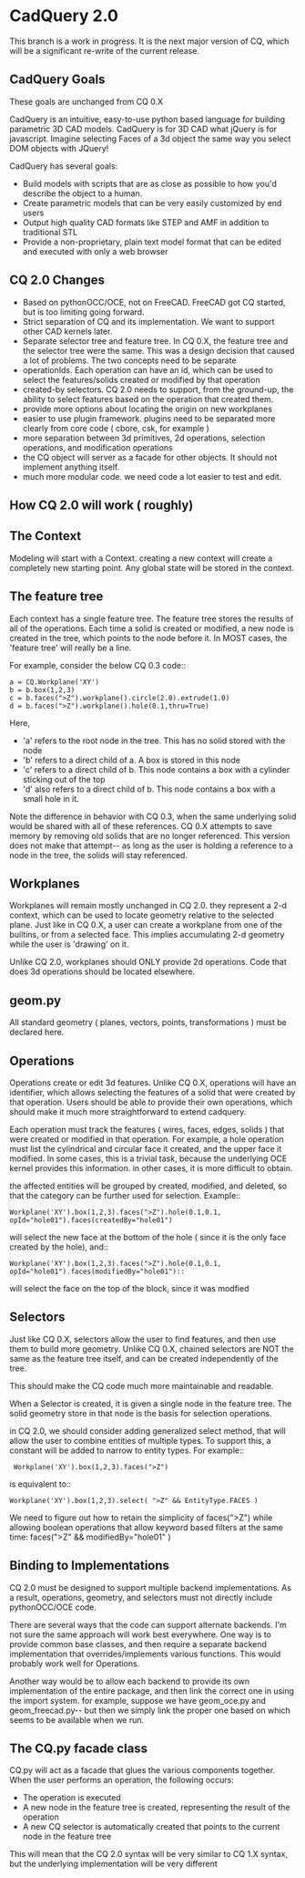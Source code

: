 CadQuery 2.0
========================================

This branch is a work in progress. It is the next major version of CQ, which will be a significant re-write
of the current release.

CadQuery Goals
-----------------

These goals are unchanged from CQ 0.X

CadQuery is an intuitive, easy-to-use python based language for building parametric 3D CAD models.  CadQuery is for 3D CAD what jQuery is for javascript.  Imagine selecting Faces of a 3d object the same way you select DOM objects with JQuery!

CadQuery has several goals:

* Build models with scripts that are as close as possible to how you'd describe the object to a human.
* Create parametric models that can be very easily customized by end users
* Output high quality CAD formats like STEP and AMF in addition to traditional STL
* Provide a non-proprietary, plain text model format that can be edited and executed with only a web browser

CQ 2.0 Changes
--------------------

* Based on pythonOCC/OCE, not on FreeCAD. FreeCAD got CQ started, but is too limiting going forward.
* Strict separation of CQ and its implementation. We want to support other CAD kernels later.
* Separate selector tree and feature tree.  In CQ 0.X, the feature tree and the selector tree were the same. This was a design decision that caused a lot of problems.  The two concepts need to be separate
* operationIds. Each operation can have an id, which can be used to select the features/solids created or modified by that operation
* created-by selectors. CQ 2.0 needs to support, from the ground-up, the ability to select features based on the operation that created them.
* provide more options about locating the origin on new workplanes
* easier to use plugin framework. plugins need to be separated more clearly from core code ( cbore, csk, for example )
* more separation between 3d primitives, 2d operations, selection operations, and modification operations
* the CQ object will server as a facade for other objects. It should not implement anything itself.
* much more modular code. we need code a lot easier to test and edit. 



How CQ 2.0 will work ( roughly)
--------------------------------

The Context
------------
Modeling will start with a Context. creating a new context will create a completely new starting point. 
Any global state will be stored in the context.

The feature tree
-----------------
Each context has a single feature tree. The feature tree stores the results of all of the operations.
Each time a solid is created or modified, a new node is created in the tree, which points to the node before it.
In MOST cases, the 'feature tree' will really be a line.  

For example, consider the below CQ 0.3 code::

	a = CQ.Workplane('XY')
	b = b.box(1,2,3)
	c = b.faces(">Z").workplane().circle(2.0).extrude(1.0)
	d = b.faces(">Z").workplane().hole(0.1,thru=True)
   
Here, 
 * 'a' refers to the root node in the tree. This has no solid stored with the node 
 * 'b' refers to a direct child of a.  A box is stored in this node
 * 'c' refers to a direct child of b.  This node contains a box with a cylinder sticking out of the top
 * 'd' also refers to a direct child of b. This node contains a box with a small hole in it.

Note the difference in behavior with CQ 0.3, when the same underlying solid would be shared with all of these references.
CQ 0.X attempts to save memory by removing old solids that are no longer referenced.  This version does not make that attempt--
as long as the user is holding a reference to a node in the tree, the solids will stay referenced.

Workplanes
-------------
Workplanes will remain mostly unchanged in CQ 2.0.  they represent a 2-d context, which can be used to locate geometry
relative to the selected plane. Just like in CQ 0.X, a user can create a workplane from one of the builtins, or from a selected
face. This implies accumulating 2-d geometry while the user is 'drawing' on it.

Unlike CQ 2.0, workplanes should ONLY provide 2d operations.  Code that does 3d operations should be located elsewhere.

geom.py
-----------
All standard geometry ( planes, vectors, points, transformations ) must be declared here.

Operations
-------------
Operations create or edit 3d features. Unlike CQ 0.X, operations will have an identifier, which allows selecting the features
of a solid that were created by that operation.  Users should be able to provide their own operations, which should make it
much more straightforward to extend cadquery.

Each operation must track the features ( wires, faces, edges, solids ) that were created or modified in that operation. For
example, a hole operation must list the cylindrical and circular face it created, and the upper face it modified. In some
cases, this is a trivial task, because the underlying OCE kernel provides this information. in other cases, it is more difficult
to obtain. 

the affected entities will be grouped by created, modified, and deleted, so that the category can be further used for selection.
Example::

    Workplane('XY').box(1,2,3).faces(">Z").hole(0.1,0.1, opId="hole01").faces(createdBy="hole01")
	
will select the new face at the bottom of the hole ( since it is the only face created by the hole), and::

	Workplane('XY').box(1,2,3).faces(">Z").hole(0.1,0.1, opId="hole01").faces(modifiedBy="hole01")::

will select the face on the top of the block, since it was modfied


Selectors
-----------
Just like CQ 0.X, selectors allow the user to find features, and then use them to build more geometry.
Unlike CQ 0.X, chained selectors are NOT the same as the feature tree itself, and can be created independently of the tree.

This should make the CQ code much more maintainable and readable.

When a Selector is created, it is given a single node in the feature tree. The solid geometry store in that node is the basis
for selection operations.  

in CQ 2.0, we should consider adding generalized select method, that will allow the user to combine entities of multiple types.
To support this, a constant will be added to narrow to entity types. For example::

     Workplane('XY').box(1,2,3).faces(">Z")
	 
is equivalent to::

	Workplane('XY').box(1,2,3).select( ">Z" && EntityType.FACES )
  
We need to figure out how to retain the simplicity of faces(">Z") while allowing boolean operations that allow keyword based
filters at the same time:  faces(">Z" && modifiedBy="hole01" ) 

  
Binding to Implementations
---------------------------
CQ 2.0 must be designed to support multiple backend implementations. As a result, operations, geometry, and selectors
must not directly include pythonOCC/OCE code. 

There are several ways that the code can support alternate backends.  I'm not sure the same approach will work best everywhere.
One way is to provide common base classes, and then require a separate backend implementation that overrides/implements various
functions. This would probably work well for Operations.

Another way would be to allow each backend to provide its own implementation of the entire package, and then link the correct
one in using the import system. for example, suppose we have geom_oce.py and geom_freecad.py-- but then we simply link
the proper one based on which seems to be available when we run.




The CQ.py facade class
-----------------------

CQ.py will act as a facade that glues the various components together. When the user performs an operation, the following
occurs:
* The operation is executed
* A new node in the feature tree is created, representing the result of the operation
* A new CQ selector is automatically created that points to the current node in the feature tree

This will mean that the CQ 2.0 syntax will be very similar to CQ 1.X syntax, but the underlying implementation will be very different

